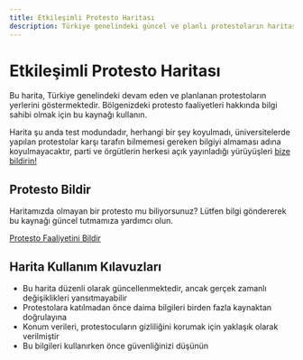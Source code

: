 ```yaml
---
title: Etkileşimli Protesto Haritası
description: Türkiye genelindeki güncel ve planlı protestoların haritası
---
```


<script setup>
import ProtestMap from '../components/ProtestMap.vue'
</script>

# Etkileşimli Protesto Haritası

Bu harita, Türkiye genelindeki devam eden ve planlanan protestoların yerlerini göstermektedir. Bölgenizdeki protesto faaliyetleri hakkında bilgi sahibi olmak için bu kaynağı kullanın.

Harita şu anda test modundadır, herhangi bir şey koyulmadı, üniversitelerde yapılan protestolar karşı tarafın bilmemesi gereken bilgiyi almaması adına koyulmayacaktır, parti ve örgütlerin herkesi açık yayınladığı yürüyüşleri [bize bildirin!](/iletisim/)

<ClientOnly>
  <ProtestMap />
</ClientOnly>

## Protesto Bildir

Haritamızda olmayan bir protesto mu biliyorsunuz? Lütfen bilgi göndererek bu kaynağı güncel tutmamıza yardımcı olun.

<a href="/iletisim" class="report-button">Protesto Faaliyetini Bildir</a>
  
## Harita Kullanım Kılavuzları

- Bu harita düzenli olarak güncellenmektedir, ancak gerçek zamanlı değişiklikleri yansıtmayabilir
- Protestolara katılmadan önce daima bilgileri birden fazla kaynaktan doğrulayına
- Konum verileri, protestocuların gizliliğini korumak için yaklaşık olarak verilmiştir
- Bu bilgileri kullanırken önce güvenliğinizi düşünün
